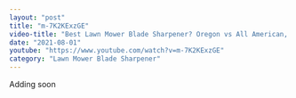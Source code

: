 ```yaml
---
layout: "post"
title: "m-7K2KExzGE"
video-title: "Best Lawn Mower Blade Sharpener? Oregon vs All American, Work Sharp, Smith's"
date: "2021-08-01"
youtube: "https://www.youtube.com/watch?v=m-7K2KExzGE"
category: "Lawn Mower Blade Sharpener"
---
```

<div class="space-y-1"><p class="text-gray-400">Adding soon</p></div>
